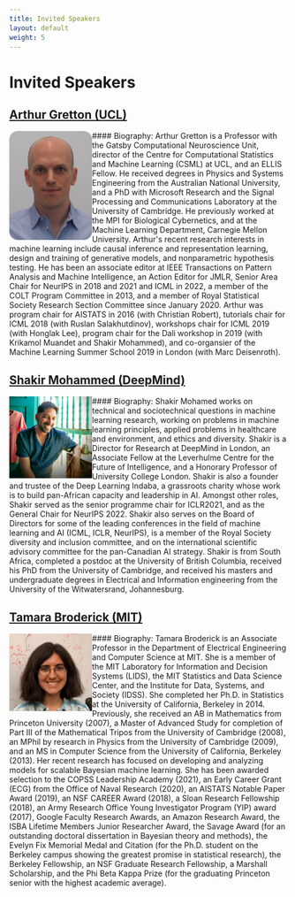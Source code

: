 ```yaml
---
title: Invited Speakers
layout: default
weight: 5  
---
```



# Invited Speakers

<h2 id="arthur-gretton"><a href="https://www.gatsby.ucl.ac.uk/~gretton/">Arthur Gretton (UCL)</a></h2>


<img alt="Arthur Gretton (UCL)" align="left" width="150" src="assets/images/arthur_gretton.png">
#### Biography:
Arthur Gretton is a Professor with the Gatsby Computational Neuroscience Unit, director of the Centre for Computational Statistics and Machine Learning (CSML) at UCL, and an ELLIS Fellow. He received degrees in Physics and Systems Engineering from the Australian National University, and a PhD with Microsoft Research and the Signal Processing and Communications Laboratory at the University of Cambridge. He previously worked at the MPI for Biological Cybernetics, and at the Machine Learning Department, Carnegie Mellon University. 
Arthur's recent research interests in machine learning include causal inference and representation learning, design and training of generative models, and nonparametric hypothesis testing. He has been an associate editor at IEEE Transactions on Pattern Analysis and Machine Intelligence, an Action Editor for JMLR, Senior Area Chair for NeurIPS in 2018 and 2021 and ICML in 2022, a member of the COLT Program Committee in 2013, and a member of Royal Statistical Society Research Section Committee since January 2020. Arthur was program chair for AISTATS in 2016 (with Christian Robert), tutorials chair for ICML 2018 (with Ruslan Salakhutdinov), workshops chair for ICML 2019 (with Honglak Lee), program chair for the Dali workshop in 2019 (with Krikamol Muandet and Shakir Mohammed), and co-organsier of the Machine Learning Summer School 2019 in London (with Marc Deisenroth).


<h2 id="shakir-mohammed"><a href="https://shakirm.com/">Shakir Mohammed (DeepMind)</a></h2>



<img alt="Shakir Mohammed (DeepMind)" align="left" width="150" src="assets/images/shakir.jpeg">
#### Biography:
Shakir Mohamed works on technical and sociotechnical questions in machine learning research, working on problems in machine learning principles, applied problems in healthcare and environment, and ethics and diversity. Shakir is a Director for Research at DeepMind in London, an Associate Fellow at the Leverhulme Centre for the Future of Intelligence, and a Honorary Professor of University College London. Shakir is also a founder and trustee of the Deep Learning Indaba, a grassroots charity whose work is to build pan-African capacity and leadership in AI. Amongst other roles, Shakir served as the senior programme chair for ICLR2021, and as the General Chair for NeurIPS 2022. Shakir also serves on the Board of Directors for some of the leading conferences in the field of machine learning and AI (ICML, ICLR, NeurIPS), is a member of the Royal Society diversity and inclusion committee, and on the international scientific advisory committee for the pan-Canadian AI strategy. Shakir is from South Africa, completed a postdoc at the University of British Columbia, received his PhD from the University of Cambridge, and received his masters and undergraduate degrees in Electrical and Information engineering from the University of the Witwatersrand, Johannesburg.


<h2 id="tamara-broderick"><a href="https://tamarabroderick.com/">Tamara Broderick (MIT)</a></h2>


<img alt="Tamara Broderick (MIT)" align="left" width="150" src="assets/images/tamara.jpeg">
#### Biography:
Tamara Broderick is an Associate Professor in the Department of Electrical Engineering and Computer Science at MIT. She is a member of the MIT Laboratory for Information and Decision Systems (LIDS), the MIT Statistics and Data Science Center, and the Institute for Data, Systems, and Society (IDSS). She completed her Ph.D. in Statistics at the University of California, Berkeley in 2014. Previously, she received an AB in Mathematics from Princeton University (2007), a Master of Advanced Study for completion of Part III of the Mathematical Tripos from the University of Cambridge (2008), an MPhil by research in Physics from the University of Cambridge (2009), and an MS in Computer Science from the University of California, Berkeley (2013). Her recent research has focused on developing and analyzing models for scalable Bayesian machine learning. She has been awarded selection to the COPSS Leadership Academy (2021), an Early Career Grant (ECG) from the Office of Naval Research (2020), an AISTATS Notable Paper Award (2019), an NSF CAREER Award (2018), a Sloan Research Fellowship (2018), an Army Research Office Young Investigator Program (YIP) award (2017), Google Faculty Research Awards, an Amazon Research Award, the ISBA Lifetime Members Junior Researcher Award, the Savage Award (for an outstanding doctoral dissertation in Bayesian theory and methods), the Evelyn Fix Memorial Medal and Citation (for the Ph.D. student on the Berkeley campus showing the greatest promise in statistical research), the Berkeley Fellowship, an NSF Graduate Research Fellowship, a Marshall Scholarship, and the Phi Beta Kappa Prize (for the graduating Princeton senior with the highest academic average).
